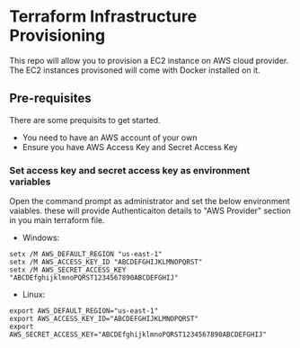 # Terraform Infrastructure Provisioning

This repo will allow you to provision a EC2 instance on AWS cloud provider. The EC2 instances provisoned will come with Docker installed on it.

## Pre-requisites

There are some prequisits to get started.

* You need to have an AWS account of your own
* Ensure you have AWS Access Key and Secret Access Key

### Set access key and secret access key as environment variables

Open the command prompt as administrator and set the below environment vaiables. these will provide Authenticaiton details to "AWS Provider" section in you main terraform file.

* Windows:
```
setx /M AWS_DEFAULT_REGION "us-east-1"
setx /M AWS_ACCESS_KEY_ID "ABCDEFGHIJKLMNOPQRST"
setx /M AWS_SECRET_ACCESS_KEY "ABCDEfghijklmnoPQRST1234567890ABCDEFGHIJ"
```

* Linux:
```
export AWS_DEFAULT_REGION="us-east-1"
export AWS_ACCESS_KEY_ID="ABCDEFGHIJKLMNOPQRST"
export AWS_SECRET_ACCESS_KEY="ABCDEfghijklmnoPQRST1234567890ABCDEFGHIJ"
```